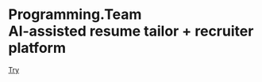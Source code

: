 # Programming.Team <br/> AI-assisted resume tailor + recruiter platform

[Try](https://programming.team)
